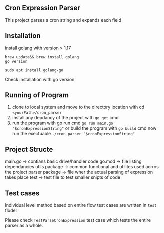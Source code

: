 ## Cron Expression Parser

This project parses a cron string and expands each field

## Installation
install golang with version > 1.17
<!-- in mac os  -->
    brew update&& brew install golang
    go version

<!-- in linux -->
    sudo apt install golang-go


Check installation with 
    go version

## Running of Program 
1. clone to local system and move to the directory location with cd `<yourPath>/cron_parser`
2. install any depdancy of the project with `go get` cmd
3. run the program with go run cmd `go run main.go "$cronExpressionString"`
or 
build the program with `go build` cmd
now run the exectuable 
`./cron_parser "$cronExpressionString"`


## Project Structe 
main.go -> contians basic drive/handler code
go.mod -> file listing dependancies
utils package -> common functional and utilites used acrros the project
parser package -> file wher the actual parsing of expression takes place
test -> test file to test smaller snipts of code 

## Test cases 

Individual level method based on entire flow test cases are written in `test` floder

Please check `TestParseCronExpression`  test case which tests the entire parser as a whole. 






